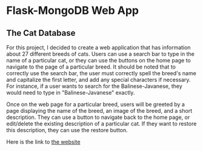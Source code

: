 # Flask-MongoDB Web App

## The Cat Database

For this project, I decided to create a web application that has information about 27 different breeds of cats. Users can use a search bar to type in the name of a particular cat, or they can use the buttons on the home page to navigate to the page of a particular breed. It should be noted that to correctly use the search bar, the user must correctly spell the breed's name and capitalize the first letter, and add any special characters if necessary. For instance, if a user wants to search for the Balinese-Javanese, they would need to type in "Balinese-Javanese" exactly.

Once on the web page for a particular breed, users will be greeted by a page displaying the name of the breed, an image of the breed, and a short description. They can use a button to navigate back to the home page, or edit/delete the existing description of a particular cat. If they want to restore this description, they can use the restore button.

Here is the link to [the website](https://i6.cims.nyu.edu/~aa8690/web-app-aa8690/flask.cgi/home)
